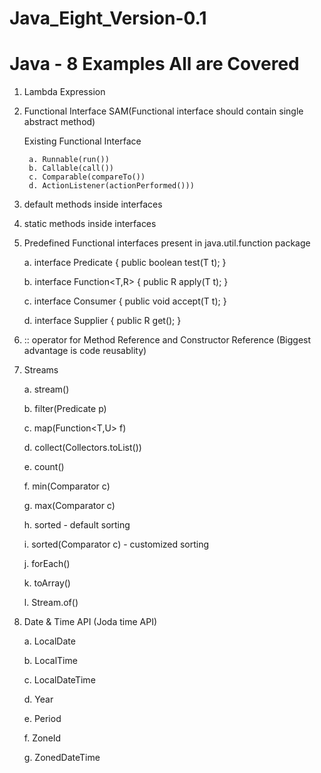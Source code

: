 # Java_Eight_Version-0.1

# Java - 8 Examples All are Covered
1. Lambda Expression

2. Functional Interface SAM(Functional interface should contain single abstract method)

    Existing Functional Interface 
    
        a. Runnable(run())
        b. Callable(call())
        c. Comparable(compareTo())
        d. ActionListener(actionPerformed()))    
    
3. default methods inside interfaces

4. static methods inside interfaces

5. Predefined Functional interfaces present in java.util.function package

      a. interface Predicate<T> {
            public boolean test(T t);
         }
    
      b. interface Function<T,R> {
            public R apply(T t);
         }

      c. interface Consumer<T t> {
            public void accept(T t);
         }

      d. interface Supplier {
            public R get();
         } 
     
6. :: operator for Method Reference and Constructor Reference (Biggest advantage is code reusablity)
  
7. Streams

      a. stream()
      
      b. filter(Predicate<T> p)
    
      c. map(Function<T,U> f)
      
      d. collect(Collectors.toList())
      
      e. count()
      
      f. min(Comparator c)
      
      g. max(Comparator c)
      
      h. sorted - default sorting 
      
      i. sorted(Comparator c) - customized sorting
      
      j. forEach()
      
      k. toArray()  
      
      l. Stream.of()
  
8. Date & Time API (Joda time API)

      a. LocalDate
      
      b. LocalTime
      
      c. LocalDateTime
      
      d. Year
      
      e. Period
      
      f. ZoneId
      
      g. ZonedDateTime
      
